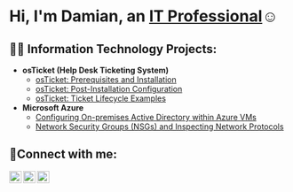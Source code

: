 <h1>Hi, I'm Damian, an <a href="https://www.linkedin.com/in/damian-wimberly-351a992a8/">IT Professional</a>☺</h1>

<h2>👨‍💻 Information Technology Projects:</h2>

- <b>osTicket (Help Desk Ticketing System)</b>
  - [osTicket: Prerequisites and Installation](https://github.com/DamianWimberly/osticket-prereqs)
  - [osTicket: Post-Installation Configuration](https://github.com/DamianWimberly/post-install-config)
  - [osTicket: Ticket Lifecycle Examples](https://github.com/DamianWimberly/ticket-lifecycle)
- <b>Microsoft Azure</b>
  - [Configuring On-premises Active Directory within Azure VMs](https://github.com/DamianWimberly/configure-ad)
  - [Network Security Groups (NSGs) and Inspecting Network Protocols](https://github.com/DamianWimberly/azure-network-protocols)

<h2>🤳Connect with me:</h2>

[<img align="left" alt="Josh | Twitter" width="22px" src="https://cdn.jsdelivr.net/npm/simple-icons@v3/icons/twitter.svg" />][twitter]
[<img align="left" alt="Josh | LinkedIn" width="22px" src="https://cdn.jsdelivr.net/npm/simple-icons@v3/icons/linkedin.svg" />][linkedin]
[<img align="left" alt="Josh | Instagram" width="22px" src="https://cdn.jsdelivr.net/npm/simple-icons@v3/icons/instagram.svg" />][instagram]

[twitter]: https://twitter.com
[instagram]: https://www.instagram.com
[linkedin]: https://linkedin.com
